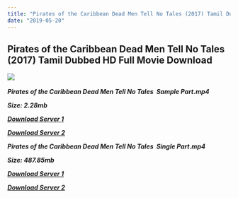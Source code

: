 ```yaml
---
title: "Pirates of the Caribbean Dead Men Tell No Tales (2017) Tamil Dubbed HD Full Movie Download"
date: "2019-05-20"
---
```


## Pirates of the Caribbean Dead Men Tell No Tales (2017) Tamil Dubbed HD Full Movie Download

![](https://images.moviebuff.com/d5d544b2-78b5-447f-897c-41067f6c5717?w=1000) 

_**Pirates of the Caribbean Dead Men Tell No Tales  Sample Part.mp4**_

_**Size: 2.28mb**_

[_**Download Server 1**_](http://du.wetransfer.vip/files/Tamil{3e481fa13b96e298813a968d76478a0dd6887383e8276579d75a86ec60557583}20Dubbed{3e481fa13b96e298813a968d76478a0dd6887383e8276579d75a86ec60557583}20Movies/Tamil{3e481fa13b96e298813a968d76478a0dd6887383e8276579d75a86ec60557583}202017{3e481fa13b96e298813a968d76478a0dd6887383e8276579d75a86ec60557583}20Dubbed{3e481fa13b96e298813a968d76478a0dd6887383e8276579d75a86ec60557583}20Movies/Pirates{3e481fa13b96e298813a968d76478a0dd6887383e8276579d75a86ec60557583}20of{3e481fa13b96e298813a968d76478a0dd6887383e8276579d75a86ec60557583}20the{3e481fa13b96e298813a968d76478a0dd6887383e8276579d75a86ec60557583}20Caribbean{3e481fa13b96e298813a968d76478a0dd6887383e8276579d75a86ec60557583}20Dead{3e481fa13b96e298813a968d76478a0dd6887383e8276579d75a86ec60557583}20Men{3e481fa13b96e298813a968d76478a0dd6887383e8276579d75a86ec60557583}20Tell{3e481fa13b96e298813a968d76478a0dd6887383e8276579d75a86ec60557583}20No{3e481fa13b96e298813a968d76478a0dd6887383e8276579d75a86ec60557583}20Tales{3e481fa13b96e298813a968d76478a0dd6887383e8276579d75a86ec60557583}20(2017)/Pirates{3e481fa13b96e298813a968d76478a0dd6887383e8276579d75a86ec60557583}20of{3e481fa13b96e298813a968d76478a0dd6887383e8276579d75a86ec60557583}20the{3e481fa13b96e298813a968d76478a0dd6887383e8276579d75a86ec60557583}20Caribbean{3e481fa13b96e298813a968d76478a0dd6887383e8276579d75a86ec60557583}20Dead{3e481fa13b96e298813a968d76478a0dd6887383e8276579d75a86ec60557583}20Men{3e481fa13b96e298813a968d76478a0dd6887383e8276579d75a86ec60557583}20Tell{3e481fa13b96e298813a968d76478a0dd6887383e8276579d75a86ec60557583}20No{3e481fa13b96e298813a968d76478a0dd6887383e8276579d75a86ec60557583}20Tales{3e481fa13b96e298813a968d76478a0dd6887383e8276579d75a86ec60557583}20(2017){3e481fa13b96e298813a968d76478a0dd6887383e8276579d75a86ec60557583}20HDRip/Pirates{3e481fa13b96e298813a968d76478a0dd6887383e8276579d75a86ec60557583}20of{3e481fa13b96e298813a968d76478a0dd6887383e8276579d75a86ec60557583}20the{3e481fa13b96e298813a968d76478a0dd6887383e8276579d75a86ec60557583}20Caribbean:{3e481fa13b96e298813a968d76478a0dd6887383e8276579d75a86ec60557583}20Dead{3e481fa13b96e298813a968d76478a0dd6887383e8276579d75a86ec60557583}20Men{3e481fa13b96e298813a968d76478a0dd6887383e8276579d75a86ec60557583}20Tell{3e481fa13b96e298813a968d76478a0dd6887383e8276579d75a86ec60557583}20No{3e481fa13b96e298813a968d76478a0dd6887383e8276579d75a86ec60557583}20Tales{3e481fa13b96e298813a968d76478a0dd6887383e8276579d75a86ec60557583}20(2017){3e481fa13b96e298813a968d76478a0dd6887383e8276579d75a86ec60557583}20Sample{3e481fa13b96e298813a968d76478a0dd6887383e8276579d75a86ec60557583}20(640x360).mp4)

[_**Download Server 2**_](http://du.wetransfer.vip/files/Tamil{3e481fa13b96e298813a968d76478a0dd6887383e8276579d75a86ec60557583}20Dubbed{3e481fa13b96e298813a968d76478a0dd6887383e8276579d75a86ec60557583}20Movies/Tamil{3e481fa13b96e298813a968d76478a0dd6887383e8276579d75a86ec60557583}202017{3e481fa13b96e298813a968d76478a0dd6887383e8276579d75a86ec60557583}20Dubbed{3e481fa13b96e298813a968d76478a0dd6887383e8276579d75a86ec60557583}20Movies/Pirates{3e481fa13b96e298813a968d76478a0dd6887383e8276579d75a86ec60557583}20of{3e481fa13b96e298813a968d76478a0dd6887383e8276579d75a86ec60557583}20the{3e481fa13b96e298813a968d76478a0dd6887383e8276579d75a86ec60557583}20Caribbean{3e481fa13b96e298813a968d76478a0dd6887383e8276579d75a86ec60557583}20Dead{3e481fa13b96e298813a968d76478a0dd6887383e8276579d75a86ec60557583}20Men{3e481fa13b96e298813a968d76478a0dd6887383e8276579d75a86ec60557583}20Tell{3e481fa13b96e298813a968d76478a0dd6887383e8276579d75a86ec60557583}20No{3e481fa13b96e298813a968d76478a0dd6887383e8276579d75a86ec60557583}20Tales{3e481fa13b96e298813a968d76478a0dd6887383e8276579d75a86ec60557583}20(2017)/Pirates{3e481fa13b96e298813a968d76478a0dd6887383e8276579d75a86ec60557583}20of{3e481fa13b96e298813a968d76478a0dd6887383e8276579d75a86ec60557583}20the{3e481fa13b96e298813a968d76478a0dd6887383e8276579d75a86ec60557583}20Caribbean{3e481fa13b96e298813a968d76478a0dd6887383e8276579d75a86ec60557583}20Dead{3e481fa13b96e298813a968d76478a0dd6887383e8276579d75a86ec60557583}20Men{3e481fa13b96e298813a968d76478a0dd6887383e8276579d75a86ec60557583}20Tell{3e481fa13b96e298813a968d76478a0dd6887383e8276579d75a86ec60557583}20No{3e481fa13b96e298813a968d76478a0dd6887383e8276579d75a86ec60557583}20Tales{3e481fa13b96e298813a968d76478a0dd6887383e8276579d75a86ec60557583}20(2017){3e481fa13b96e298813a968d76478a0dd6887383e8276579d75a86ec60557583}20HDRip/Pirates{3e481fa13b96e298813a968d76478a0dd6887383e8276579d75a86ec60557583}20of{3e481fa13b96e298813a968d76478a0dd6887383e8276579d75a86ec60557583}20the{3e481fa13b96e298813a968d76478a0dd6887383e8276579d75a86ec60557583}20Caribbean:{3e481fa13b96e298813a968d76478a0dd6887383e8276579d75a86ec60557583}20Dead{3e481fa13b96e298813a968d76478a0dd6887383e8276579d75a86ec60557583}20Men{3e481fa13b96e298813a968d76478a0dd6887383e8276579d75a86ec60557583}20Tell{3e481fa13b96e298813a968d76478a0dd6887383e8276579d75a86ec60557583}20No{3e481fa13b96e298813a968d76478a0dd6887383e8276579d75a86ec60557583}20Tales{3e481fa13b96e298813a968d76478a0dd6887383e8276579d75a86ec60557583}20(2017){3e481fa13b96e298813a968d76478a0dd6887383e8276579d75a86ec60557583}20Sample{3e481fa13b96e298813a968d76478a0dd6887383e8276579d75a86ec60557583}20(640x360).mp4)

_**Pirates of the Caribbean Dead Men Tell No Tales  Single Part.mp4**_

_**Size: 487.85mb**_

[_**Download Server 1**_](http://du.wetransfer.vip/files/Tamil{3e481fa13b96e298813a968d76478a0dd6887383e8276579d75a86ec60557583}20Dubbed{3e481fa13b96e298813a968d76478a0dd6887383e8276579d75a86ec60557583}20Movies/Tamil{3e481fa13b96e298813a968d76478a0dd6887383e8276579d75a86ec60557583}202017{3e481fa13b96e298813a968d76478a0dd6887383e8276579d75a86ec60557583}20Dubbed{3e481fa13b96e298813a968d76478a0dd6887383e8276579d75a86ec60557583}20Movies/Pirates{3e481fa13b96e298813a968d76478a0dd6887383e8276579d75a86ec60557583}20of{3e481fa13b96e298813a968d76478a0dd6887383e8276579d75a86ec60557583}20the{3e481fa13b96e298813a968d76478a0dd6887383e8276579d75a86ec60557583}20Caribbean{3e481fa13b96e298813a968d76478a0dd6887383e8276579d75a86ec60557583}20Dead{3e481fa13b96e298813a968d76478a0dd6887383e8276579d75a86ec60557583}20Men{3e481fa13b96e298813a968d76478a0dd6887383e8276579d75a86ec60557583}20Tell{3e481fa13b96e298813a968d76478a0dd6887383e8276579d75a86ec60557583}20No{3e481fa13b96e298813a968d76478a0dd6887383e8276579d75a86ec60557583}20Tales{3e481fa13b96e298813a968d76478a0dd6887383e8276579d75a86ec60557583}20(2017)/Pirates{3e481fa13b96e298813a968d76478a0dd6887383e8276579d75a86ec60557583}20of{3e481fa13b96e298813a968d76478a0dd6887383e8276579d75a86ec60557583}20the{3e481fa13b96e298813a968d76478a0dd6887383e8276579d75a86ec60557583}20Caribbean{3e481fa13b96e298813a968d76478a0dd6887383e8276579d75a86ec60557583}20Dead{3e481fa13b96e298813a968d76478a0dd6887383e8276579d75a86ec60557583}20Men{3e481fa13b96e298813a968d76478a0dd6887383e8276579d75a86ec60557583}20Tell{3e481fa13b96e298813a968d76478a0dd6887383e8276579d75a86ec60557583}20No{3e481fa13b96e298813a968d76478a0dd6887383e8276579d75a86ec60557583}20Tales{3e481fa13b96e298813a968d76478a0dd6887383e8276579d75a86ec60557583}20(2017){3e481fa13b96e298813a968d76478a0dd6887383e8276579d75a86ec60557583}20HDRip/Pirates{3e481fa13b96e298813a968d76478a0dd6887383e8276579d75a86ec60557583}20of{3e481fa13b96e298813a968d76478a0dd6887383e8276579d75a86ec60557583}20the{3e481fa13b96e298813a968d76478a0dd6887383e8276579d75a86ec60557583}20Caribbean:{3e481fa13b96e298813a968d76478a0dd6887383e8276579d75a86ec60557583}20Dead{3e481fa13b96e298813a968d76478a0dd6887383e8276579d75a86ec60557583}20Men{3e481fa13b96e298813a968d76478a0dd6887383e8276579d75a86ec60557583}20Tell{3e481fa13b96e298813a968d76478a0dd6887383e8276579d75a86ec60557583}20No{3e481fa13b96e298813a968d76478a0dd6887383e8276579d75a86ec60557583}20Tales{3e481fa13b96e298813a968d76478a0dd6887383e8276579d75a86ec60557583}20(2017){3e481fa13b96e298813a968d76478a0dd6887383e8276579d75a86ec60557583}20Single{3e481fa13b96e298813a968d76478a0dd6887383e8276579d75a86ec60557583}20Part{3e481fa13b96e298813a968d76478a0dd6887383e8276579d75a86ec60557583}20(640x360).mp4)

[_**Download Server 2**_](http://du.wetransfer.vip/files/Tamil{3e481fa13b96e298813a968d76478a0dd6887383e8276579d75a86ec60557583}20Dubbed{3e481fa13b96e298813a968d76478a0dd6887383e8276579d75a86ec60557583}20Movies/Tamil{3e481fa13b96e298813a968d76478a0dd6887383e8276579d75a86ec60557583}202017{3e481fa13b96e298813a968d76478a0dd6887383e8276579d75a86ec60557583}20Dubbed{3e481fa13b96e298813a968d76478a0dd6887383e8276579d75a86ec60557583}20Movies/Pirates{3e481fa13b96e298813a968d76478a0dd6887383e8276579d75a86ec60557583}20of{3e481fa13b96e298813a968d76478a0dd6887383e8276579d75a86ec60557583}20the{3e481fa13b96e298813a968d76478a0dd6887383e8276579d75a86ec60557583}20Caribbean{3e481fa13b96e298813a968d76478a0dd6887383e8276579d75a86ec60557583}20Dead{3e481fa13b96e298813a968d76478a0dd6887383e8276579d75a86ec60557583}20Men{3e481fa13b96e298813a968d76478a0dd6887383e8276579d75a86ec60557583}20Tell{3e481fa13b96e298813a968d76478a0dd6887383e8276579d75a86ec60557583}20No{3e481fa13b96e298813a968d76478a0dd6887383e8276579d75a86ec60557583}20Tales{3e481fa13b96e298813a968d76478a0dd6887383e8276579d75a86ec60557583}20(2017)/Pirates{3e481fa13b96e298813a968d76478a0dd6887383e8276579d75a86ec60557583}20of{3e481fa13b96e298813a968d76478a0dd6887383e8276579d75a86ec60557583}20the{3e481fa13b96e298813a968d76478a0dd6887383e8276579d75a86ec60557583}20Caribbean{3e481fa13b96e298813a968d76478a0dd6887383e8276579d75a86ec60557583}20Dead{3e481fa13b96e298813a968d76478a0dd6887383e8276579d75a86ec60557583}20Men{3e481fa13b96e298813a968d76478a0dd6887383e8276579d75a86ec60557583}20Tell{3e481fa13b96e298813a968d76478a0dd6887383e8276579d75a86ec60557583}20No{3e481fa13b96e298813a968d76478a0dd6887383e8276579d75a86ec60557583}20Tales{3e481fa13b96e298813a968d76478a0dd6887383e8276579d75a86ec60557583}20(2017){3e481fa13b96e298813a968d76478a0dd6887383e8276579d75a86ec60557583}20HDRip/Pirates{3e481fa13b96e298813a968d76478a0dd6887383e8276579d75a86ec60557583}20of{3e481fa13b96e298813a968d76478a0dd6887383e8276579d75a86ec60557583}20the{3e481fa13b96e298813a968d76478a0dd6887383e8276579d75a86ec60557583}20Caribbean:{3e481fa13b96e298813a968d76478a0dd6887383e8276579d75a86ec60557583}20Dead{3e481fa13b96e298813a968d76478a0dd6887383e8276579d75a86ec60557583}20Men{3e481fa13b96e298813a968d76478a0dd6887383e8276579d75a86ec60557583}20Tell{3e481fa13b96e298813a968d76478a0dd6887383e8276579d75a86ec60557583}20No{3e481fa13b96e298813a968d76478a0dd6887383e8276579d75a86ec60557583}20Tales{3e481fa13b96e298813a968d76478a0dd6887383e8276579d75a86ec60557583}20(2017){3e481fa13b96e298813a968d76478a0dd6887383e8276579d75a86ec60557583}20Single{3e481fa13b96e298813a968d76478a0dd6887383e8276579d75a86ec60557583}20Part{3e481fa13b96e298813a968d76478a0dd6887383e8276579d75a86ec60557583}20(640x360).mp4)
